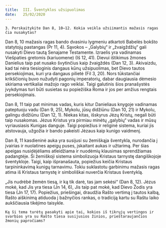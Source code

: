 ```yaml
---
title:  III. Šventyklos užsipuolimas
date:   25/02/2020
---
```


`3. Perskaitykite Dan 8, 10–12. Kokia veikla užsiimantis mažasis ragas čia nusakytas?`

Dan 8, 10 mažasis ragas bando dvasiniu lygmeniu atkartoti Babelės bokšto statytojų pastangas (Pr 11, 4). Sąvokos – „Galybių“ ir „žvaigždžių“ gali nusakyti Dievo tautą Senajame Testamente. Izraelis yra vadinamas Viešpaties gretomis (kariuomene) (Iš 12, 41). Dievui ištikimus žmones Danielius taip pat nusako švytinčius kaip žvaigždės (Dan 12, 3). Akivaizdu, kad tai nėra tiesioginis dangaus kūnų užsipuolimas, bet Dievo tautos persekiojimas, kuri yra dangaus pilietė (Fil 3, 20). Nors tūkstančiai krikščionių buvo nužudyti pagonių imperatorių, dabar daugiausia dėmesio skiriama vertikaliai mažojo rago veiklai. Taigi galutinis šios pranašystės įvykdymas turi būti susietas su popiežiška Roma ir jos per amžius rengtais persekiojimais.

Dan 8, 11 taip pat minimas vadas, kuris kitur Danieliaus knygoje vadinamas pateptuoju vadu (Dan 9, 25), Mykolu, jūsų didžiūnu (Dan 10, 21) ir Mykolu, galingu didžiūnu (Dan 12, 1). Niekas kitas, išskyrus Jėzų Kristų, negali būti taip nusakomas. Jėzus Kristus yra pirmiau minėtų „galybių“ vadas ir mūsų vyriausiasis Kunigas danguje. Taigi popiežius ir religinė sistema, kuriai jis atstovauja, užgožia ir bando pakeisti Jėzaus kaip kunigo vaidmenį.

Dan 8, 11 kasdieninė auka yra susijusi su žemiškąja šventykla, nurodančia į įvairias ir nuolatines apeigų puses, įskaitant aukas ir užtarimą. Per šias apeigas nusidėjėliams atleidžiama ir nuodėmių klausimas sprendžiamas padangtėje. Ši žemiškoji sistema simbolizuoja Kristaus tarnystę dangiškojoje šventykloje. Taigi, kaip išpranašauta, popiežius keičia Kristaus tarpininkavimą kunigų tarnavimu. Tokiu suklastotu garbinimu mažasis ragas atima iš Kristaus tarnystę ir simboliškai nuverčia Kristaus šventyklą.

„Jis nudrėbė žemėn tiesą, ir ką tik darė, tas jam sekėsi“ (Dan 8, 12). Jėzus mokė, kad Jis yra tiesa (Jn 14, 6), Jis taip pat mokė, kad Dievo Žodis yra tiesa (Jn 17, 17). Popiežius, priešingai, draudžia Rašto vertimą į tautos kalbą, Rašto aiškinimą atiduoda į bažnyčios rankas, o tradiciją kartu su Raštu laiko aukščiausia tikėjimo taisykle.

`Ką ši tema turėtų pasakyti apie tai, kokios iš tikrųjų vertingos ir svarbios yra su Rašto tiesa susijusios žinios, prieštaraujančios žmonių papročiams?`
